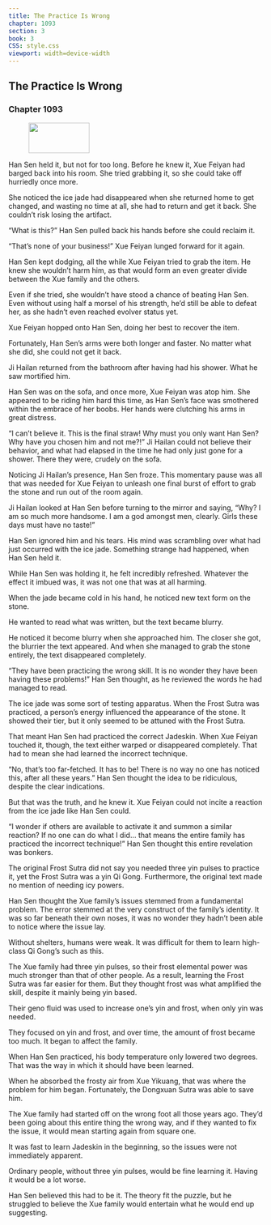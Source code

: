 ```yaml
---
title: The Practice Is Wrong
chapter: 1093
section: 3
book: 3
CSS: style.css
viewport: width=device-width
---
```


## The Practice Is Wrong

### Chapter 1093

<figure>
	<img src="../Images/gem.gif" alt="" id="gem" width="120" height="60" />
</figure>

Han Sen held it, but not for too long. Before he knew it, Xue Feiyan had barged back into his room. She tried grabbing it, so she could take off hurriedly once more.

She noticed the ice jade had disappeared when she returned home to get changed, and wasting no time at all, she had to return and get it back. She couldn’t risk losing the artifact.

“What is this?” Han Sen pulled back his hands before she could reclaim it.

“That’s none of your business!” Xue Feiyan lunged forward for it again.

Han Sen kept dodging, all the while Xue Feiyan tried to grab the item. He knew she wouldn’t harm him, as that would form an even greater divide between the Xue family and the others.

Even if she tried, she wouldn’t have stood a chance of beating Han Sen. Even without using half a morsel of his strength, he’d still be able to defeat her, as she hadn’t even reached evolver status yet.

Xue Feiyan hopped onto Han Sen, doing her best to recover the item.

Fortunately, Han Sen’s arms were both longer and faster. No matter what she did, she could not get it back.

Ji Hailan returned from the bathroom after having had his shower. What he saw mortified him.

Han Sen was on the sofa, and once more, Xue Feiyan was atop him. She appeared to be riding him hard this time, as Han Sen’s face was smothered within the embrace of her boobs. Her hands were clutching his arms in great distress.

“I can’t believe it. This is the final straw! Why must you only want Han Sen? Why have you chosen him and not me?!” Ji Hailan could not believe their behavior, and what had elapsed in the time he had only just gone for a shower. There they were, crudely on the sofa.

Noticing Ji Hailan’s presence, Han Sen froze. This momentary pause was all that was needed for Xue Feiyan to unleash one final burst of effort to grab the stone and run out of the room again.

Ji Hailan looked at Han Sen before turning to the mirror and saying, “Why? I am so much more handsome. I am a god amongst men, clearly. Girls these days must have no taste!”

Han Sen ignored him and his tears. His mind was scrambling over what had just occurred with the ice jade. Something strange had happened, when Han Sen held it.

While Han Sen was holding it, he felt incredibly refreshed. Whatever the effect it imbued was, it was not one that was at all harming.

When the jade became cold in his hand, he noticed new text form on the stone.

He wanted to read what was written, but the text became blurry.

He noticed it become blurry when she approached him. The closer she got, the blurrier the text appeared. And when she managed to grab the stone entirely, the text disappeared completely.

“They have been practicing the wrong skill. It is no wonder they have been having these problems!” Han Sen thought, as he reviewed the words he had managed to read.

The ice jade was some sort of testing apparatus. When the Frost Sutra was practiced, a person’s energy influenced the appearance of the stone. It showed their tier, but it only seemed to be attuned with the Frost Sutra.

That meant Han Sen had practiced the correct Jadeskin. When Xue Feiyan touched it, though, the text either warped or disappeared completely. That had to mean she had learned the incorrect technique.

“No, that’s too far-fetched. It has to be! There is no way no one has noticed this, after all these years.” Han Sen thought the idea to be ridiculous, despite the clear indications.

But that was the truth, and he knew it. Xue Feiyan could not incite a reaction from the ice jade like Han Sen could.

“I wonder if others are available to activate it and summon a similar reaction? If no one can do what I did… that means the entire family has practiced the incorrect technique!” Han Sen thought this entire revelation was bonkers.

The original Frost Sutra did not say you needed three yin pulses to practice it, yet the Frost Sutra was a yin Qi Gong. Furthermore, the original text made no mention of needing icy powers.

Han Sen thought the Xue family’s issues stemmed from a fundamental problem. The error stemmed at the very construct of the family’s identity. It was so far beneath their own noses, it was no wonder they hadn’t been able to notice where the issue lay.

Without shelters, humans were weak. It was difficult for them to learn high-class Qi Gong’s such as this.

The Xue family had three yin pulses, so their frost elemental power was much stronger than that of other people. As a result, learning the Frost Sutra was far easier for them. But they thought frost was what amplified the skill, despite it mainly being yin based.

Their geno fluid was used to increase one’s yin and frost, when only yin was needed.

They focused on yin and frost, and over time, the amount of frost became too much. It began to affect the family.

When Han Sen practiced, his body temperature only lowered two degrees. That was the way in which it should have been learned.

When he absorbed the frosty air from Xue Yikuang, that was where the problem for him began. Fortunately, the Dongxuan Sutra was able to save him.

The Xue family had started off on the wrong foot all those years ago. They’d been going about this entire thing the wrong way, and if they wanted to fix the issue, it would mean starting again from square one.

It was fast to learn Jadeskin in the beginning, so the issues were not immediately apparent.

Ordinary people, without three yin pulses, would be fine learning it. Having it would be a lot worse.

Han Sen believed this had to be it. The theory fit the puzzle, but he struggled to believe the Xue family would entertain what he would end up suggesting.